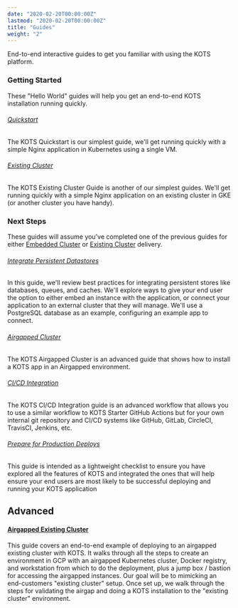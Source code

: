 ```yaml
---
date: "2020-02-20T00:00:00Z"
lastmod: "2020-02-20T00:00:00Z"
title: "Guides"
weight: "2"
---
```


End-to-end interactive guides to get you familiar with using the KOTS platform.

### Getting Started

These "Hello World" guides will help you get an end-to-end KOTS installation running quickly.

###### [Quickstart](/vendor/guides/quickstart)

The KOTS Quickstart is our simplest guide, we'll get running quickly with a simple Nginx application in Kubernetes using a single VM.

###### [Existing Cluster](/vendor/guides/existing-cluster)

The KOTS Existing Cluster Guide is another of our simplest guides. We'll get running quickly with a simple Nginx application on an existing cluster in GKE (or another cluster you have handy).


### Next Steps

These guides will assume you've completed one of the previous guides for either [Embedded Cluster](/vendor/guides/quickstart) or [Existing Cluster](/vendor/guides/existing-cluster) delivery.

###### [Integrate Persistent Datastores](/vendor/guides/persistent-datastores)

In this guide, we'll review best practices for integrating persistent stores like databases, queues, and caches. We'll explore ways to give your end user the option to either embed an instance with the application, or connect your application to an external cluster that they will manage. We'll use a PostgreSQL database as an example, configuring an example app to connect.

###### [Airgapped Cluster](/vendor/guides/airgapped-cluster)

The KOTS Airgapped Cluster is an advanced guide that shows how to install a KOTS app in an Airgapped environment.


###### [CI/CD Integration](/vendor/guides/ci-cd-integration)

The KOTS CI/CD Integration guide is an advanced workflow that allows you to use a similar workflow to KOTS Starter GitHub Actions but for your own internal git repository and CI/CD systems like GitHub, GitLab, CircleCI, TravisCI, Jenkins, etc.


###### [Prepare for Production Deploys](/vendor/guides/production-ready)

This guide is intended as a lightweight checklist to ensure you have explored all the features of KOTS and integrated the ones that will help ensure your end users are most likely to be successful deploying and running your KOTS application


<!-- Coming Soon!

###### [Package a Helm Chart](/vendor/guides/helm-chart)

In this guide, we'll explore how you can leverage the wealth of software bundled using Helm to integrate an off-the-shelf application into your KOTS app bundle. We'll use the Consul helm chart as an example in this case.

###### [Integrate Collectors and Analyzers for Troubleshooting](/vendor/guides/troubleshoot-support-bundle)

###### [Add custom Prometheus Graphs](/vendor/guides/prometheus-graphs)

###### [Manage Customer Entitlements](/vendor/guides/entitlements)

-->


## Advanced

#### [Airgapped Existing Cluster](/vendor/guides/airgapped-existing-cluster)

This guide covers an end-to-end example of deploying to an airgapped existing cluster with KOTS.
It walks through all the steps to create an environment in GCP with an airgapped Kubernetes cluster, Docker registry, and workstation from which to do the deployment, plus a jump box / bastion for accessing the airgapped instances.
Our goal will be to mimicking an end-customers "existing cluster" setup.
Once set up, we walk through the steps for validating the airgap and doing a KOTS installation to the "existing cluster" environment.

<!-- Coming Soon!
###### [Runtime License Validation](/vendor/guides/runtime-license-validation)

#### [Advanced Embedded Cluster Usage](/vendor/guides/advanced-embedded-cluster)

- locking component versions
- staging Installer YAMLs through Unstable/Beta/Stable channels
- manging YAML in git repo
- preflight checks for embedded components when running in existing cluster (e.g. storageclass)


#### [Deploy an Operator to an airgapped cluster](/vendor/guides/operator-airgap)

#### [Deploy a Helm Chart to an airgapped cluster](/vendor/guides/helm-airgap)

#### [Deploy a Custom Preflight Check](/vendor/guides/custom-preflight)

#### [GitOps Workflow](/vendor/guides/gitops)

(Coming soon)

-->
